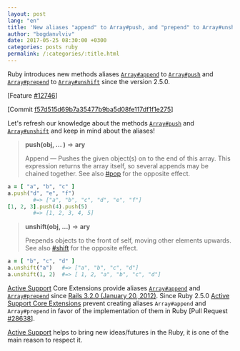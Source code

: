 ```yaml
---
layout: post
lang: "en"
title: 'New aliases "append" to Array#push, and "prepend" to Array#unshift (since Ruby 2.5.0)'
author: "bogdanvlviv"
date: 2017-05-25 08:30:00 +0300
categories: posts ruby
permalink: /:categories/:title.html
---
```


Ruby introduces new methods aliases [`Array#append`](https://docs.ruby-lang.org/en/trunk/Array.html#method-i-append) to [`Array#push`](https://docs.ruby-lang.org/en/trunk/Array.html#method-i-push) and [`Array#prepend`](https://docs.ruby-lang.org/en/trunk/Array.html#method-i-prepend) to [`Array#unshift`](https://docs.ruby-lang.org/en/trunk/Array.html#method-i-unshift) since the version 2.5.0.

[Feature [#12746](https://bugs.ruby-lang.org/issues/12746)]

[Commit [f57d515d69b7a35477b9ba5d08fe117df1f1e275](https://github.com/ruby/ruby/commit/f57d515d69b7a35477b9ba5d08fe117df1f1e275)]

Let's refresh our knowledge about the methods [`Array#push`](https://docs.ruby-lang.org/en/trunk/Array.html#method-i-push) and [`Array#unshift`](https://docs.ruby-lang.org/en/trunk/Array.html#method-i-unshift) and keep in mind about the aliases!

> **push(obj, ... )** => **ary**
>
> Append — Pushes the given object(s) on to the end of this array. This expression returns the array itself, so several appends may be chained together. See also [#pop](https://docs.ruby-lang.org/en/trunk/Array.html#method-i-pop) for the opposite effect.

```ruby
a = [ "a", "b", "c" ]
a.push("d", "e", "f")
        #=> ["a", "b", "c", "d", "e", "f"]
[1, 2, 3].push(4).push(5)
        #=> [1, 2, 3, 4, 5]
```

> **unshift(obj, ...)** => **ary**
>
> Prepends objects to the front of self, moving other elements upwards. See also [#shift](https://docs.ruby-lang.org/en/trunk/Array.html#method-i-shift) for the opposite effect.

```ruby
a = [ "b", "c", "d" ]
a.unshift("a")   #=> ["a", "b", "c", "d"]
a.unshift(1, 2)  #=> [ 1, 2, "a", "b", "c", "d"]
```

[Active Support](https://github.com/rails/rails/tree/3-2-stable/activesupport) Core Extensions provide aliases [`Array#append`](https://docs.ruby-lang.org/en/trunk/Array.html#method-i-append) and [`Array#prepend`](https://docs.ruby-lang.org/en/trunk/Array.html#method-i-prepend) since [Rails 3.2.0 (January 20, 2012)](https://github.com/rails/rails/blob/3-2-stable/activesupport/CHANGELOG.md#rails-320-january-20-2012).
Since Ruby 2.5.0 [Active Support Core Extensions](https://github.com/rails/rails/tree/master/activesupport/lib/active_support/core_ext/array) prevent creating aliases `Array#append` and `Array#prepend` in favor of the implementation of them in Ruby [Pull Request [#28638](https://github.com/rails/rails/pull/28638)].

[Active Support](https://github.com/rails/rails/tree/master/activesupport) helps to bring new ideas/futures in the Ruby, it is one of the main reason to respect it.
